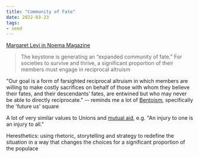 ```yaml
---
title: "Community of Fate"
date: 2022-03-23
tags:
- seed
---
```


[Margaret Levi in Noema Magazine](https://www.noemamag.com/an-expanded-community-of-fate/)

> The keystone is generating an “expanded community of fate.” For societies to survive and thrive, a significant proportion of their members must engage in reciprocal altruism

"Our goal is a form of farsighted reciprocal altruism in which members are willing to make costly sacrifices on behalf of those with whom they believe their fates, and their descendants’ fates, are entwined but who may never be able to directly reciprocate." -- reminds me a lot of [Bentoism](thoughts/Bentoism.md), specifically the 'future us' square

A lot of very similar values to Unions and [mutual aid](thoughts/Mutual%20Aid.md), e.g. "An injury to one is an injury to all."

Heresthetics: using rhetoric, storytelling and strategy to redefine the situation in a way that changes the choices for a significant proportion of the populace